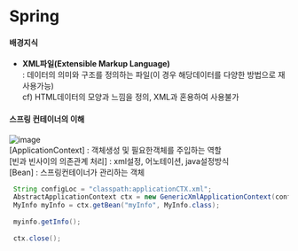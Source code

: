 Spring
=====================
#### 배경지식
  * __XML파일(Extensible Markup Language)__  
    : 데이터의 의미와 구조를 정의하는 파일(이 경우 해당데이터를 다양한 방법으로 재사용가능)  
    cf) HTML데이터의 모양과 느낌을 정의, XML과 혼용하여 사용불가
    
    
#### 스프링 컨테이너의 이해
![image](https://user-images.githubusercontent.com/68681443/97097749-ddbe6200-16b7-11eb-9a87-4068aa725906.png)  
[ApplicationContext] : 객체생성 및 필요한객체를 주입하는 역할  
[빈과 빈사이의 의존관계 처리] : xml설정, 어노테이션, java설정방식  
[Bean] : 스프링컨테이너가 관리하는 객체   
```java
 String configLoc = "classpath:applicationCTX.xml";                             
 AbstractApplicationContext ctx = new GenericXmlApplicationContext(configLog);  // "스프링컨테이너생성"
 MyInfo myInfo = ctx.getBean("myInfo", MyInfo.class);                           // "스프링컨테이너에서 컴포넌트를 가져옴"
 
 myinfo.getInfo();
 
 ctx.close();
```

